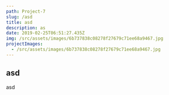 ```yaml
---
path: Project-7
slug: /asd
title: asd
description: as
date: 2019-02-25T06:51:27.435Z
img: /src/assets/images/6b737838c08278f27679c71ee68a9467.jpg
projectImages:
  - /src/assets/images/6b737838c08278f27679c71ee68a9467.jpg
---
```

## asd

asd
